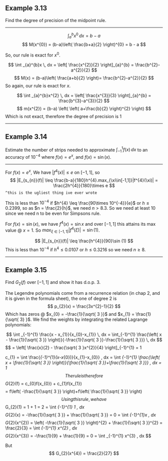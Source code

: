 
## Example 3.13

Find the degree of precision of the midpoint rule. 

---

$$
\int _{a}^{b} x ^{ 0}  \, dx = b -a
$$
$$
M(x^{0}) = (b-a)\left( \frac{b+a}{2} \right)^{0} = b - a
$$

So, our rule is exact for $x^{0}$.

$$
\int _{a}^{b}x \, dx = \left[ \frac{x^{2}}{2} \right]_{a}^{b} = \frac{b^{2}-a^{2}}{2}
$$
$$
M(x) = (b-a)\left( \frac{a+b}{2} \right)= \frac{b^{2}-a^{2}}{2}
$$
So again, our rule is exact for $x$.

$$
\int _{a}^{b}x^{2} \, dx  = \left[ \frac{x^{3}}{3} \right]_{a}^{b} = \frac{b^{3}-a^{3}}{2}
$$
$$
m(x^{2}) = (b-a) \left( \left( a+\frac{b}{2} \right)^{2} \right)
$$
Which is not exact, therefore the degree of precision is 1 

---

## Example 3.14

Estimate the number of strips needed to approximate $\int _{-1}^{1}f(x) \, dx$ to an accuracy of $10^{-4}$ where $f(x) = e^{x}$, and $f(x) = \sin (x)$.

---


For $f(x) = e^{ x }$, We have $|f^{4}(x)| \leq e$ on $[-1,1]$, so $$
|E_{s_{n}}(f)| \leq \frac{b-a}{180}h^{4}.max_{\xi\in[-1,1]}|f^{4}(\xi)| = \frac{2h^{4}}{180}\times e
$$
`^this is the ugliest thing ive ever wrote`

This is less than $10^{-4}$ if $h^{4} \leq \frac{90\times 10^{-4}}{e}$ or $h \leq 0.2399$, so as $n = \frac{2}{h}$, we need $n > 8.3$. So we need at least 10 since we need n to be even for Simpsons rule.


For $f(x) = \sin (x)$, we have $f^{4}(x) = \sin x$ and over $[-1,1]$ this attains its max value @ $x = 1$.
So $max_{\xi\in[-1,1]}|f^{4}(\xi)| = \sin (1)$.

$$
|E_{s_{n}}(f)| \leq \frac{h^{4}}{90}\sin (1)
$$
This is less than $10^{-4}$ if $h^{4}\leq 0.0107$ or $h\leq 0.3216$ so we need $n\geq 8$.

---

## Example 3.15

Find $G_{2}(f)$ over $[-1,1]$ and show it has d.o.p. 3.

The Legendre polynomials come from a recurrence relation (in chap 2, and it is given in the formula sheet), the one of degree 2 is $$
p_{2}(x) = \frac{3x^{2}-1}{2}
$$
Which has zeros @ $x_{0}  = -\frac{1}{\sqrt{ 3 }}$ and $x_{1} = \frac{1}{\sqrt{ 3} }$. We find the weights by integrating the related Lagrange polynomials:

$$
\int _{-1}^{1} \frac{x - x_{1}}{x_{0}-x_{1}} \, dx  = \int_{-1}^{1} \frac{\left( x - \frac{1}{\sqrt{ 3 }} \right)}{-\frac{1}{\sqrt{ 3 }}-\frac{1}{\sqrt{ 3 }}} \, dx 
$$
$$
= \left[ \frac{x}{2} - \frac{\sqrt{ 3 }x^{2}}{4} \right]_{-1}^{1} = 1

$$
$$
c_{1} = \int \frac{_{-1}^{1}(x-x_{0})}{x_{1}-x_{0}} \, dx = \int _{-1}^{1} \frac{\left( x + \frac{1}{\sqrt{ 3 }} \right)}{\frac{1}{\sqrt{ 3 }}+\frac{1}{\sqrt{ 3 }}} \, dx  = 1
$$
The rule is therefore $$
G_{2}(f) = c_{0}f(x_{0}) + c_{1}f(x_{1})
$$
$$
= f\left( -\frac{1}{\sqrt{ 3 }} \right)+f\left( \frac{1}{\sqrt{ 3 }} \right)
$$
Using this rule, we  have $$
G_{2}(1) = 1 + 1 = 2 = \int _{-1}^{1} 1 \, dx
$$$$
G_{2}(x) = -\frac{1}{\sqrt{ 3 }} + \frac{1}{\sqrt{ 3 }} = 0 = \int _{-1}^{1}x \, dx
$$
$$
G_{2}(x^{2}) = \left( -\frac{1}{\sqrt{ 3 }} \right)^{2} + \frac{1}{\sqrt{ 3 }}^{2} = \frac{2}{3} = \int _{-1}^{1} x^{2} \, dx 
$$
$$
G_{2}(x^{3}) = -\frac{1}{9} + \frac{1}{9} = 0 = \int _{-1}^{1} x^{3} \, dx 
$$

But
$$
G_{2}(x^{4}) = \frac{2}{27}
$$